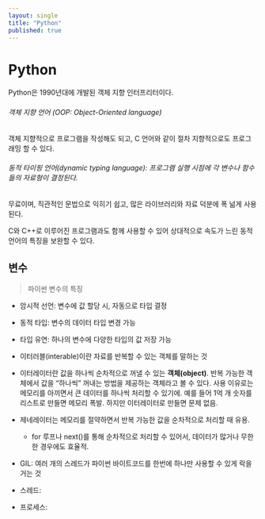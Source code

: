 ```yaml
---
layout: single
title: "Python"
published: true
---
```


# Python

Python은 1990년대에 개발된 객체 지향 인터프리터이다.

###### 객체 지향 언어 (OOP: Object-Oriented language)

객체 지향적으로 프로그램을 작성해도 되고, C 언어와 같이 절차 지향적으로도 프로그래밍 할 수 있다.

###### 동적 타이핑 언어(dynamic typing language): 프로그램 실행 시점에 각 변수나 함수들의 자료형이 결정된다.

무료이며, 직관적인 문법으로 익히기 쉽고, 많은 라이브러리와 자료 덕분에 폭 넒게 사용된다.

C와 C++로 이루어진 프로그램과도 함께 사용할 수 있어 상대적으로 속도가 느린 동적 언어의 특징을 보완할 수 있다.

## 변수

> 파이썬 변수의 특징

- 암시적 선언: 변수에 값 할당 시, 자동으로 타입 결정
- 동적 타입: 변수의 데이터 타입 변경 가능
- 타입 유연: 하나의 변수에 다양한 타입의 값 저장 가능

- 이터러블(interable)이란 자료를 반복할 수 있는 객체를 말하는 것
- 이터레이터란 값을 하나씩 순차적으로 꺼낼 수 있는 **객체(object)**. 반복 가능한 객체에서 값을 “하나씩” 꺼내는 방법을 제공하는 객체라고 볼 수 있다. 사용 이유로는 메모리를 아끼면서 큰 데이터를 하나씩 처리할 수 있기에. 예를 들어 1억 개 숫자를 리스트로 만들면 메모리 폭발. 하지만 이터레이터로 만들면 문제 없음.
- 제네레이터는 메모리를 절약하면서 반복 가능한 값을 순차적으로 처리할 때 유용.
  - for 루프나 next()를 통해 순차적으로 처리할 수 있어서, 데이터가 많거나 무한한 경우에도 효율적.
- GIL: 여러 개의 스레드가 파이썬 바이트코드를 한번에 하나만 사용할 수 있게 락을 거는 것
- 스레드:
- 프로세스:
